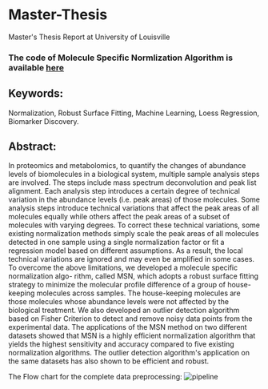 # Master-Thesis
Master's Thesis Report at University of Louisville

### The code of Molecule Specific Normlization Algorithm is available [here](https://github.com/AmeniTrabelsi/Molecule-Specific-Normalization/) 

## Keywords:
Normalization, Robust Surface Fitting, Machine Learning, Loess Regression, Biomarker Discovery.

## Abstract:
In proteomics and metabolomics, to quantify the changes of abundance levels of biomolecules
in a biological system, multiple sample analysis steps are involved. The steps include mass spectrum
deconvolution and peak list alignment. Each analysis step introduces a certain degree of technical
variation in the abundance levels (i.e. peak areas) of those molecules. Some analysis steps introduce
technical variations that affect the peak areas of all molecules equally while others affect the peak
areas of a subset of molecules with varying degrees. To correct these technical variations, some
existing normalization methods simply scale the peak areas of all molecules detected in one sample
using a single normalization factor or fit a regression model based on different assumptions. As a
result, the local technical variations are ignored and may even be amplified in some cases.
To overcome the above limitations, we developed a molecule specific normalization algo-
rithm, called MSN, which adopts a robust surface fitting strategy to minimize the molecular profile
difference of a group of house-keeping molecules across samples. The house-keeping molecules are
those molecules whose abundance levels were not affected by the biological treatment. We also
developed an outlier detection algorithm based on Fisher Criterion to detect and remove noisy data
points from the experimental data. The applications of the MSN method on two different datasets
showed that MSN is a highly efficient normalization algorithm that yields the highest sensitivity
and accuracy compared to five existing normalization algorithms. The outlier detection algorithm's
application on the same datasets has also shown to be efficient and robust.

The Flow chart for the complete data preprocessing:
![pipeline](https://github.com/AmeniTrabelsi/Master-Thesis/tree/master/DissertationLatex/flow_data_process.JPG/)


